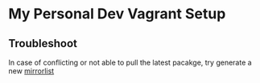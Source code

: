# My Personal Dev Vagrant Setup

## Troubleshoot

In case of conflicting or not able to pull the latest pacakge, try generate a
new [mirrorlist](https://www.archlinux.org/mirrorlist/)
